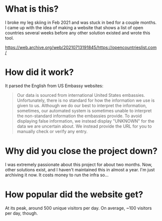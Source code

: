 # What is this?

I broke my leg skiing in Feb 2021 and was stuck in bed for a couple months. I came up with the idea of making a website that shows a list of open countries several weeks before any other solution existed and wrote this tool.

https://web.archive.org/web/20210713191845/https://opencountrieslist.com/

# How did it work?

It parsed the English from US Embassy websites:

> Our data is sourced from international United States embassies. Unfortunately, there is no standard for how the information we use is given to us. Although we do our best to interpret the information, sometimes, our automated system is sometimes unable to interpret the non-standard information the embassies provide. To avoid displaying false information, we instead display "UNKNOWN" for the data we are uncertain about. We instead provide the URL for you to manually check or verify any entry.

# Why did you close the project down?

I was extremely passionate about this project for about two months. Now, other solutions exist, and I haven't maintained this in almost a year. I'm just archiving it now. It costs money to run the infra so...

# How popular did the website get?

At its peak, around 500 unique visitors per day. On average, ~100 visitors per day, though.


